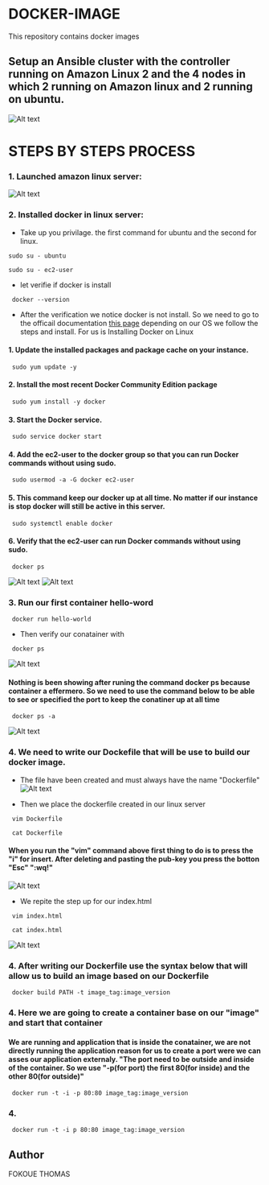 # DOCKER-IMAGE
This repository contains docker images 

## Setup an Ansible cluster with the controller running on Amazon Linux 2 and the 4 nodes in which 2 running on Amazon linux and 2 running on ubuntu.

![Alt text](images/docker-architecture.png)


# STEPS BY STEPS PROCESS 

### 1. Launched amazon linux server:
![Alt text](images/docker-ec2-instance.png)


### 2. Installed docker in linux server:
- Take up you privilage. the first command for ubuntu and the second for linux. 
```
sudo su - ubuntu
```
```
sudo su - ec2-user
```
- let verifie if docker is install 
```
 docker --version
```
- After the verification we notice docker is not install. So we need to go to the officail documentation [this page](https://docs.aws.amazon.com/serverless-application-model/latest/developerguide/install-docker.html) depending on our OS we follow the steps and install. For us is Installing Docker on Linux 
#### 1. Update the installed packages and package cache on your instance.
```
 sudo yum update -y
```
#### 2. Install the most recent Docker Community Edition package
```
 sudo yum install -y docker
```
#### 3. Start the Docker service.
```
 sudo service docker start
```
#### 4. Add the ec2-user to the docker group so that you can run Docker commands without using sudo.
```
 sudo usermod -a -G docker ec2-user
```
#### 5. This command keep our docker up at all time. No matter if our instance is stop docker will still be active in this server. 
```
 sudo systemctl enable docker
```
#### 6. Verify that the ec2-user can run Docker commands without using sudo.

```
 docker ps
```

![Alt text](images/docker-install-1.png)
![Alt text](images/docker-install-2.png)


### 3. Run our first container hello-word
```
 docker run hello-world

```
- Then verify our conatainer with  
```
 docker ps
```
![Alt text](images/ansible-playbook.png)
#### Nothing is been showing after runing the command docker ps because container a effermero. So we need to use the command below to be able to see or specified the port to keep the conatiner up at all time
```
 docker ps -a
```
![Alt text](images/hello-world-image.png)

### 4. We need to write our Dockefile that will be use to build our docker image. 
- The file have been created and must always have the name "Dockerfile"
![Alt text](images/Dockerfile.png)

- Then we place the dockerfile created in our linux server 
```
 vim Dockerfile
```
```
 cat Dockerfile
```
#### When you run the "vim" command above first thing to do is to press the "i" for insert. After deleting and pasting the pub-key you press the botton "Esc" ":wq!"
![Alt text](images/dockerfile-in-ec2instance.png)

- We repite the step up for our index.html 
```
 vim index.html
```
```
 cat index.html
```
![Alt text](images/html-in-ec2instance.png)

### 4. After writing our Dockerfile use the syntax below that will allow us to build an image based on our Dockerfile

```
 docker build PATH -t image_tag:image_version
```
### 4. Here we are going to create a container base on our "image" and start that container 
#### We are running and application that is inside the conatainer, we are not directly running the application reason for us to create a port were we can asses our application externaly. "The port need to be outside and inside of the container. So we use "-p(for port) the first 80(for inside) and the other 80(for outside)"
```
 docker run -t -i -p 80:80 image_tag:image_version
```
### 4. 
```
 docker run -t -i p 80:80 image_tag:image_version
```








## Author
FOKOUE THOMAS